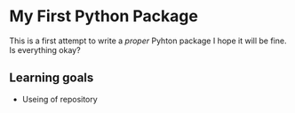 My First Python Package
========================

This is a first attempt to write a *proper* Pyhton package
I hope it will be fine.
Is everything okay?

## Learning goals

- Useing of repository